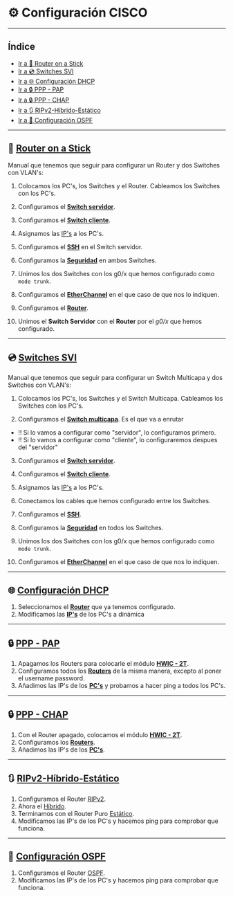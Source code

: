 # ⚙️ Configuración CISCO
---

## Índice

- [Ir a 🛜 Router on a Stick](#-router-on-a-stick)
- [Ir a 💿 Switches SVI](#-switches-svi)
- [Ir a 🌐 Configuración DHCP](#-configuración-dhcp)
- [Ir a 🔒 PPP - PAP](#-ppp---pap)
- [Ir a 🔒 PPP - CHAP](#-ppp---chap)
- [Ir a 🔃 RIPv2-Híbrido-Estático](#-ripv2-híbrido-estático)
- [Ir a 📂 Configuración OSPF](#-configuración-ospf)

---
## 🛜 [Router on a Stick](#índice)

Manual que tenemos que seguir para configurar un Router y dos Switches con VLAN's:

1. Colocamos los PC's, los Switches y el Router. Cableamos los Switches con los PC's.

2. Configuramos el **[Switch servidor](servidor.md)**.

3. Configuramos el **[Switch cliente](cliente.md)**.

4. Asignamos las [IP's](ips.md) a los PC's.

5. Configuramos el **[SSH](ssh.md)** en el Switch servidor.

6. Configuramos la **[Seguridad](seguridad.md)** en ambos Switches.

7. Unimos los dos Switches con los g0/x que hemos configurado como `mode trunk`.

8. Configuramos el **[EtherChannel](etherchannel.md)** en el que caso de que nos lo indiquen.

9. Configuramos el **[Router](router.md)**.

10. Unimos el **Switch Servidor** con el **Router** por el *g0/x* que hemos configurado.

---
## 💿 [Switches SVI](#índice)

Manual que tenemos que seguir para configurar un Switch Multicapa y dos Switches con VLAN's:

1. Colocamos los PC's, los Switches y el Switch Multicapa. Cableamos los Switches con los PC's.

2. Configuramos el **[Switch multicapa](multicapasvi.md)**. Es el que va a enrutar 
  - ‼️ Si lo vamos a configurar como "servidor", lo configuramos primero.
  - ‼️ Si lo vamos a configurar como "cliente", lo configuraremos despues del "servidor"

3. Configuramos el **[Switch servidor](servidorsvi.md)**.

4. Configuramos el **[Switch cliente](clientesvi.md)**.

5. Asignamos las [IP's](ips.md) a los PC's.

6. Conectamos los cables que hemos configurado entre los Switches.

7. Configuramos el **[SSH](sshsvi.md)**.

8. Configuramos la **[Seguridad](seguridadsvi.md)** en todos los Switches.

9. Unimos los dos Switches con los g0/x que hemos configurado como `mode trunk`.

10. Configuramos el **[EtherChannel](etherchannelsvi.md)** en el que caso de que nos lo indiquen.

---
## 🌐 [Configuración DHCP](#índice)

1. Seleccionamos el **[Router](routerdhcp.md)** que ya tenemos configurado.
2. Modificamos las **[IP's](ipdhcp.md)** de los PC's a dinámica

---
## 🔒 [PPP - PAP](#índice)

1. Apagamos los Routers para colocarle el módulo **[HWIC - 2T](hwic2t.md)**.
2. Configuramos todos los **[Routers](routerpap.md)** de la misma manera, excepto al poner el username password.
3. Añadimos las IP's de los **[PC's](ips_pcs.md)** y probamos a hacer ping a todos los PC's.

---
## 🔒 [PPP - CHAP](#índice)

1. Con el Router apagado, colocamos el módulo **[HWIC - 2T](hwic2t.md)**.
2. Configuramos los **[Routers](routerchap.md)**.
3. Añadimos las IP's de los **[PC's](ips_pcs.md)**.

---
## 🔃 [RIPv2-Híbrido-Estático](#índice)

1. Configuramos el Router [RIPv2](ripv2.md).
2. Ahora el [Híbrido](hibrido.md).
3. Terminamos con el Router Puro [Estático](estático.md).
4. Modificamos las IP's de los PC's y hacemos ping para comprobar que funciona.

---
## 📂 [Configuración OSPF](#índice)

1. Configuramos el Router [OSPF](ospf.md).
2. Modificamos las IP's de los PC's y hacemos ping para comprobar que funciona.
